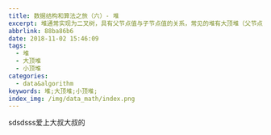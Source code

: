 ```yaml
---
title: 数据结构和算法之旅（六）- 堆
excerpt: 堆通常实现为二叉树，具有父节点值与子节点值的关系，常见的堆有大顶堆（父节点值大于子节点）和小顶堆（父节点值小于子节点），主要用于高效查找最值的场景，如优先队列和堆排序。
abbrlink: 88ba86b6
date: 2018-11-02 15:46:09
tags:
  - 堆
  - 大顶堆
  - 小顶堆
categories:
  - data&algorithm
keywords: 堆;大顶堆;小顶堆;
index_img: /img/data_math/index.png
---
```

sdsdsss爱上大叔大叔的
